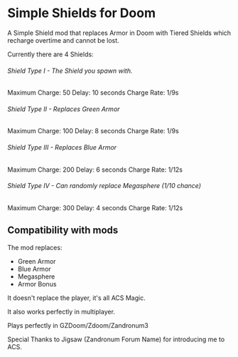 # Simple Shields for Doom
A Simple Shield mod that replaces Armor in Doom with Tiered Shields which recharge overtime and cannot be lost.

Currently there are 4 Shields:

###### Shield Type I - The Shield you spawn with.
Maximum Charge: 50
Delay: 10 seconds
Charge Rate: 1/9s

###### Shield Type II - Replaces Green Armor
Maximum Charge: 100
Delay: 8 seconds
Charge Rate: 1/9s

###### Shield Type III - Replaces Blue Armor
Maximum Charge: 200
Delay: 6 seconds
Charge Rate: 1/12s

###### Shield Type IV - Can randomly replace Megasphere (1/10 chance)
Maximum Charge: 300
Delay: 4 seconds
Charge Rate: 1/12s

## Compatibility with mods

The mod replaces:
- Green Armor
- Blue Armor
- Megasphere
- Armor Bonus

It doesn't replace the player, it's all ACS Magic.

It also works perfectly in multiplayer.

Plays perfectly in GZDoom/Zdoom/Zandronum3

Special Thanks to Jigsaw (Zandronum Forum Name) for introducing me to ACS.
